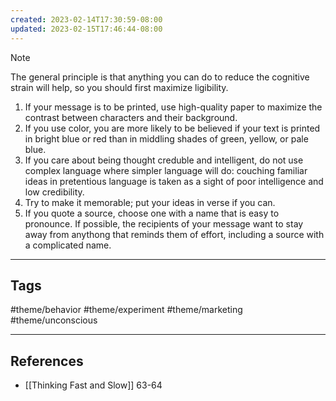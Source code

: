 ```yaml
---
created: 2023-02-14T17:30:59-08:00
updated: 2023-02-15T17:46:44-08:00
---
```



> [!NOTE]
> The general principle is that anything you can do to reduce the cognitive strain will help, so you should first maximize ligibility.
> 1. If your message is to be printed, use high-quality paper to maximize the contrast between characters and their background.
> 2. If you use color, you are more likely to be believed if your text is printed in bright blue or red than in middling shades of green, yellow, or pale blue.
> 3. If you care about being thought creduble and intelligent, do not use complex language where simpler language will do: couching familiar ideas in pretentious language is taken as a sight of poor intelligence and low credibility.
> 4. Try to make it memorable; put your ideas in verse if you can.
> 5. If you quote a source, choose one with a name that is easy to pronounce. If possible, the recipients of your message want to stay away from anythong that reminds them of effort, including a source with a complicated name.

---
## Tags
#theme/behavior #theme/experiment #theme/marketing #theme/unconscious 

---
## References
- [[Thinking Fast and Slow]] 63-64